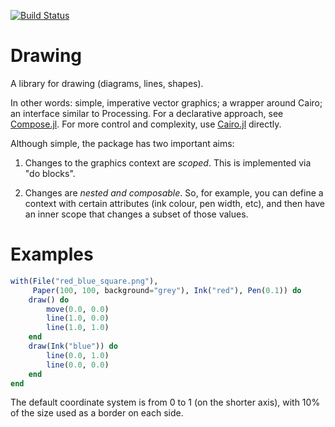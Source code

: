 [![Build Status](https://travis-ci.org/andrewcooke/Drawing.jl.svg?branch=master)](https://travis-ci.org/andrewcooke/Drawing.jl)

# Drawing

A library for drawing (diagrams, lines, shapes).

In other words: simple, imperative vector graphics; a wrapper around Cairo;
an interface similar to Processing.  For a declarative approach, see
[Compose.jl](https://github.com/dcjones/Compose.jl).  For more control and
complexity, use [Cairo.jl](https://github.com/JuliaLang/Cairo.jl) directly.

Although simple, the package has two important aims:

1. Changes to the graphics context are *scoped*.  This is implemented via "do
   blocks".

2. Changes are *nested and composable*.  So, for example, you can define a
   context with certain attributes (ink colour, pen width, etc), and then have
   an inner scope that changes a subset of those values.

# Examples

```julia
with(File("red_blue_square.png"),
     Paper(100, 100, background="grey"), Ink("red"), Pen(0.1)) do
    draw() do
        move(0.0, 0.0)
        line(1.0, 0.0)
        line(1.0, 1.0)
    end
	draw(Ink("blue")) do
		line(0.0, 1.0)
        line(0.0, 0.0)
	end
end
```

<img align="left" sre="test/target/red_blue_square.png"/> The default
coordinate system is from 0 to 1 (on the shorter axis), with 10% of the size
used as a border on each side.
